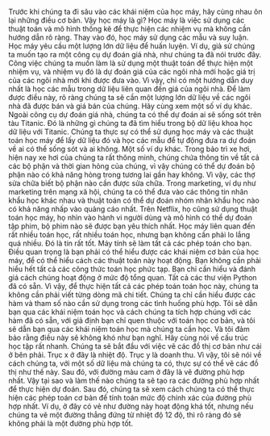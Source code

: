 Trước khi chúng ta đi sâu vào các khái niệm của học máy, hãy cùng nhau ôn lại những điều cơ bản.
Vậy học máy là gì?
Học máy là việc sử dụng các thuật toán và mô hình thống kê để thực hiện các nhiệm vụ mà không cần hướng dẫn rõ ràng.
Thay vào đó, học máy sử dụng các mẫu và suy luận.
Học máy yêu cầu một lượng lớn dữ liệu để huấn luyện.
Ví dụ, giả sử chúng ta muốn tạo ra một công cụ dự đoán giá nhà, như chúng ta đã nói trước đây.
Công việc chúng ta muốn làm là sử dụng một thuật toán để thực hiện một nhiệm vụ, và nhiệm vụ đó là dự đoán giá của các ngôi nhà mới hoặc giá trị của các ngôi nhà mới khi được đưa vào.
Vì vậy, chỉ có một hướng dẫn duy nhất là học các mẫu trong dữ liệu liên quan đến giá của ngôi nhà.
Để làm được điều này, rõ ràng chúng ta sẽ cần một lượng lớn dữ liệu về các ngôi nhà đã được bán và giá bán của chúng.
Hãy cùng xem một số ví dụ khác.
Ngoài công cụ dự đoán giá nhà, chúng ta có thể dự đoán ai sẽ sống sót trên tàu Titanic.
Đó là những gì chúng ta đã tìm hiểu trong bộ dữ liệu khoa học dữ liệu với Titanic.
Chúng ta thực sự có thể sử dụng học máy và các thuật toán học máy để lấy dữ liệu đó và học các mẫu để tự động đưa ra dự đoán về ai có thể sống sót và ai không.
Một số ví dụ khác.
Trong bảo trì xe hơi, hiện nay xe hơi của chúng ta rất thông minh, chúng chứa thông tin về tất cả các bộ phận và thời gian hỏng của chúng, vì vậy chúng có thể dự đoán bộ phận nào có khả năng hỏng trong tương lai gần hay không.
Vì vậy, các thợ sửa chữa biết bộ phận nào cần được sửa chữa.
Trong marketing, ví dụ như marketing trên mạng xã hội, chúng ta có thể đưa vào các thông tin nhân khẩu học khác nhau và thuật toán có thể dự đoán nhóm nhân khẩu học nào có khả năng nhấp vào quảng cáo nhất.
Trên Netflix, họ cũng sử dụng thuật toán học máy, họ nhìn vào hành vi người dùng và mô hình có thể dự đoán tập phim, bộ phim nào sẽ được bạn yêu thích nhất.
Học máy liên quan đến rất nhiều toán học, rất nhiều toán học, nhưng bạn không cần phải lo lắng quá nhiều.
Đó là tin rất tốt.
Máy tính sẽ làm tất cả các phép toán cho bạn.
Điều quan trọng là bạn phải có thể hiểu được các khái niệm cơ bản của học máy, để có thể hiểu cách các thuật toán này hoạt động.
Bạn không cần phải hiểu hết tất cả các công thức toán học phức tạp.
Bạn chỉ cần hiểu và đánh giá cách chúng hoạt động ở mức độ tổng quan.
Tất cả các thư viện Python đã có sẵn.
Vì vậy, để thực hiện tất cả các phép toán toán học này, chúng ta không cần phải viết từng dòng mã chi tiết.
Chúng ta chỉ cần hiểu được các hàm và tham số nào cần sử dụng trong các tình huống phù hợp.
Tôi sẽ dẫn bạn qua các khái niệm toán học và cách chúng ta tích hợp chúng với các hàm đã có sẵn, với giả định bạn chỉ quen thuộc với toán học cơ bản, và tôi sẽ dẫn bạn qua các khái niệm toán học mà chúng ta cần học.
Và tôi đảm bảo rằng điều này sẽ không khó như bạn nghĩ.
Hãy cùng nói về cấu trúc học tập rất nhanh.
Chúng ta sẽ bắt đầu với việc vẽ các đồ thị cơ bản như cái ở bên phải.
Trục x ở đây là nhiệt độ.
Trục y là doanh thu.
Vì vậy, tôi sẽ nói về cách chúng ta, với một số dữ liệu mà chúng ta có, thực sự có thể vẽ các đồ thị như thế này.
Sau đó, với đường màu cam ở đây là vẽ đường phù hợp nhất.
Vậy tại sao và làm thế nào chúng ta sẽ tạo ra các đường phù hợp nhất để thực hiện dự đoán.
Sau đó, chúng ta sẽ xem cách chúng ta có thể thực hiện các phép toán cơ bản để tính toán mức độ chính xác của đường phù hợp nhất.
Ví dụ, ở đây có vẻ như đường này hoạt động khá tốt, nhưng nếu chúng ta vẽ một đường thẳng đứng từ nhiệt độ 12 độ, thì rõ ràng đó sẽ không phải là một đường phù hợp tốt.

